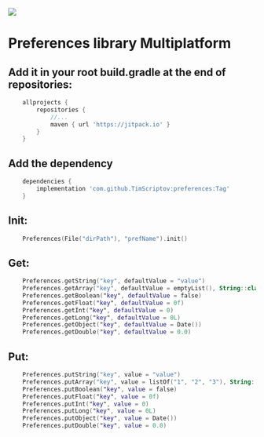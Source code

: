 [![](https://jitpack.io/v/TimScriptov/preferences.svg)](https://jitpack.io/#TimScriptov/preferences)

# Preferences library Multiplatform

## Add it in your root build.gradle at the end of repositories:
```groovy
    allprojects {
        repositories {
            //...
            maven { url 'https://jitpack.io' }
        }
    }
```

## Add the dependency
```groovy
    dependencies {
        implementation 'com.github.TimScriptov:preferences:Tag'
    }
```

## Init:
```kotlin
    Preferences(File("dirPath"), "prefName").init()
```

## Get:
```kotlin
    Preferences.getString("key", defaultValue = "value")
    Preferences.getArray("key", defaultValue = emptyList(), String::class)
    Preferences.getBoolean("key", defaultValue = false)
    Preferences.getFloat("key", defaultValue = 0f)
    Preferences.getInt("key", defaultValue = 0)
    Preferences.getLong("key", defaultValue = 0L)
    Preferences.getObject("key", defaultValue = Date())
    Preferences.getDouble("key", defaultValue = 0.0)
```

## Put:
```kotlin
    Preferences.putString("key", value = "value")
    Preferences.putArray("key", value = listOf("1", "2", "3"), String::class)
    Preferences.putBoolean("key", value = false)
    Preferences.putFloat("key", value = 0f)
    Preferences.putInt("key", value = 0)
    Preferences.putLong("key", value = 0L)
    Preferences.putObject("key", value = Date())
    Preferences.putDouble("key", value = 0.0)
```
